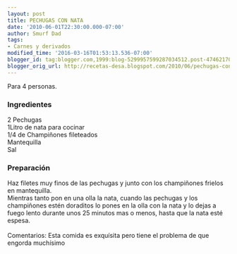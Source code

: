 ```yaml
---
layout: post
title: PECHUGAS CON NATA
date: '2010-06-01T22:30:00.000-07:00'
author: Smurf Dad
tags:
- Carnes y derivados
modified_time: '2016-03-16T01:53:13.536-07:00'
blogger_id: tag:blogger.com,1999:blog-5299957599287034512.post-4746217059842267266
blogger_orig_url: http://recetas-desa.blogspot.com/2010/06/pechugas-con-nata.html
---
```


Para 4 personas.<br><h3>Ingredientes</h3><p>2 Pechugas<br/>1Litro de nata para cocinar<br/>1/4 de Champi&ntilde;ones fileteados<br/>Mantequilla<br/>Sal<br/></p><h3>Preparaci&oacute;n</h3><p>Haz filetes muy finos de las pechugas y junto con los champi&ntilde;ones frielos en mantequilla.<br/>Mientras tanto pon en una olla la nata, cuando las pechugas y los champi&ntilde;ones est&eacute;n doraditos lo pones en la olla con la nata y lo dejas a fuego lento durante unos 25 minutos mas o menos, hasta que la nata est&eacute; espesa.<br/><br/>Comentarios: Esta comida es exqu&iacute;sita pero tiene el problema de que engorda much&iacute;simo<br/></p>